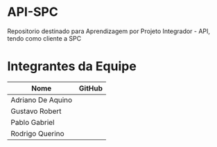 # API-SPC
Repositorio destinado para Aprendizagem por Projeto Integrador - API,  tendo como cliente a SPC

# Integrantes da Equipe
Nome                | GitHub
---------           | ------:
Adriano De Aquino   | 
Gustavo Robert      | 
Pablo Gabriel       | 
Rodrigo Querino     | 
